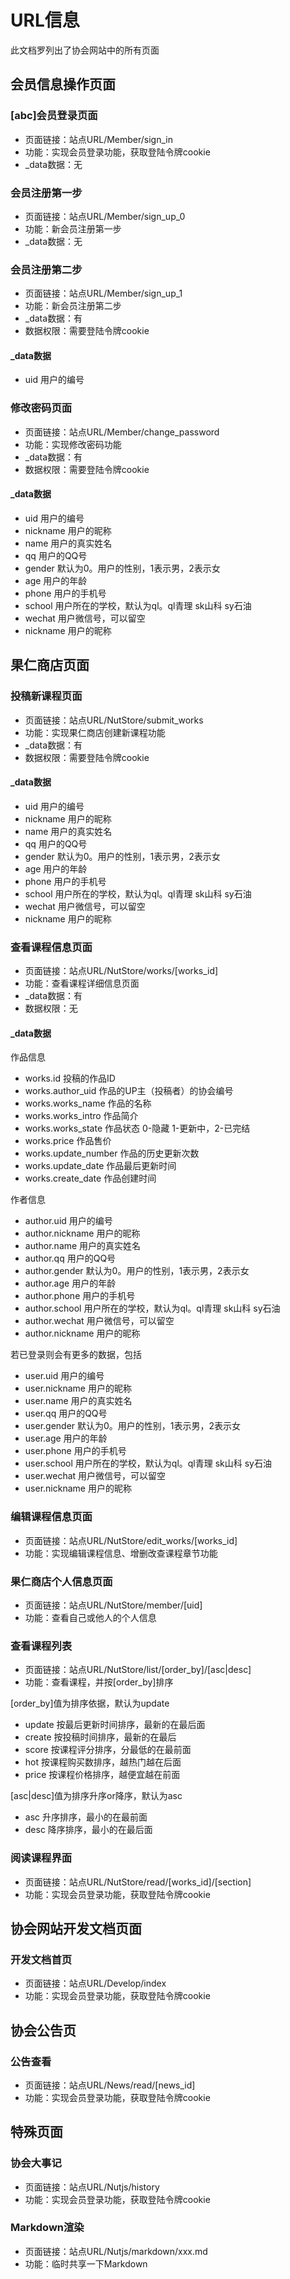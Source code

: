 # URL信息

此文档罗列出了协会网站中的所有页面

## 会员信息操作页面

### [abc]会员登录页面

- 页面链接：站点URL/Member/sign_in
- 功能：实现会员登录功能，获取登陆令牌cookie
- _data数据：无

### 会员注册第一步

- 页面链接：站点URL/Member/sign_up_0
- 功能：新会员注册第一步
- _data数据：无

### 会员注册第二步

- 页面链接：站点URL/Member/sign_up_1
- 功能：新会员注册第二步
- _data数据：有
- 数据权限：需要登陆令牌cookie

#### _data数据

- uid 用户的编号

### 修改密码页面

- 页面链接：站点URL/Member/change_password
- 功能：实现修改密码功能
- _data数据：有
- 数据权限：需要登陆令牌cookie

#### _data数据

- uid 用户的编号
- nickname 用户的昵称
- name 用户的真实姓名
- qq 用户的QQ号
- gender 默认为0。用户的性别，1表示男，2表示女
- age 用户的年龄
- phone 用户的手机号
- school 用户所在的学校，默认为ql。ql青理 sk山科 sy石油
- wechat 用户微信号，可以留空
- nickname 用户的昵称

## 果仁商店页面

### 投稿新课程页面

- 页面链接：站点URL/NutStore/submit_works
- 功能：实现果仁商店创建新课程功能
- _data数据：有
- 数据权限：需要登陆令牌cookie

#### _data数据

- uid 用户的编号
- nickname 用户的昵称
- name 用户的真实姓名
- qq 用户的QQ号
- gender 默认为0。用户的性别，1表示男，2表示女
- age 用户的年龄
- phone 用户的手机号
- school 用户所在的学校，默认为ql。ql青理 sk山科 sy石油
- wechat 用户微信号，可以留空
- nickname 用户的昵称

### 查看课程信息页面

- 页面链接：站点URL/NutStore/works/[works_id]
- 功能：查看课程详细信息页面
- _data数据：有
- 数据权限：无

#### _data数据

作品信息

- works.id 投稿的作品ID
- works.author_uid 作品的UP主（投稿者）的协会编号
- works.works_name 作品的名称
- works.works_intro 作品简介
- works.works_state 作品状态 0-隐藏 1-更新中，2-已完结
- works.price 作品售价
- works.update_number 作品的历史更新次数
- works.update_date 作品最后更新时间
- works.create_date 作品创建时间

作者信息

- author.uid 用户的编号
- author.nickname 用户的昵称
- author.name 用户的真实姓名
- author.qq 用户的QQ号
- author.gender 默认为0。用户的性别，1表示男，2表示女
- author.age 用户的年龄
- author.phone 用户的手机号
- author.school 用户所在的学校，默认为ql。ql青理 sk山科 sy石油
- author.wechat 用户微信号，可以留空
- author.nickname 用户的昵称

若已登录则会有更多的数据，包括

- user.uid 用户的编号
- user.nickname 用户的昵称
- user.name 用户的真实姓名
- user.qq 用户的QQ号
- user.gender 默认为0。用户的性别，1表示男，2表示女
- user.age 用户的年龄
- user.phone 用户的手机号
- user.school 用户所在的学校，默认为ql。ql青理 sk山科 sy石油
- user.wechat 用户微信号，可以留空
- user.nickname 用户的昵称


### 编辑课程信息页面

- 页面链接：站点URL/NutStore/edit_works/[works_id]
- 功能：实现编辑课程信息、增删改查课程章节功能

### 果仁商店个人信息页面

- 页面链接：站点URL/NutStore/member/[uid]
- 功能：查看自己或他人的个人信息

### 查看课程列表

- 页面链接：站点URL/NutStore/list/[order_by]/[asc|desc]
- 功能：查看课程，并按[order_by]排序

[order_by]值为排序依据，默认为update

- update 按最后更新时间排序，最新的在最后面
- create 按投稿时间排序，最新的在最后
- score 按课程评分排序，分最低的在最前面
- hot 按课程购买数排序，越热门越在后面
- price 按课程价格排序，越便宜越在前面

[asc|desc]值为排序升序or降序，默认为asc

- asc 升序排序，最小的在最前面
- desc 降序排序，最小的在最后面

### 阅读课程界面

- 页面链接：站点URL/NutStore/read/[works_id]/[section]
- 功能：实现会员登录功能，获取登陆令牌cookie

## 协会网站开发文档页面

### 开发文档首页

- 页面链接：站点URL/Develop/index
- 功能：实现会员登录功能，获取登陆令牌cookie

## 协会公告页

### 公告查看

- 页面链接：站点URL/News/read/[news_id]
- 功能：实现会员登录功能，获取登陆令牌cookie

## 特殊页面

### 协会大事记

- 页面链接：站点URL/Nutjs/history
- 功能：实现会员登录功能，获取登陆令牌cookie

### Markdown渲染

- 页面链接：站点URL/Nutjs/markdown/xxx.md
- 功能：临时共享一下Markdown
